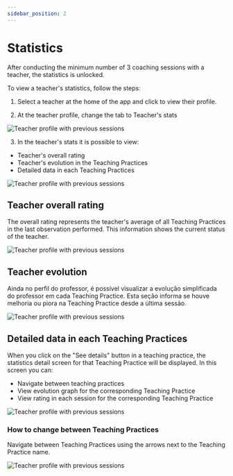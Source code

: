 ```yaml
---
sidebar_position: 2
---
```


# Statistics

After conducting the minimum number of 3 coaching sessions with a teacher, the statistics is unlocked.

To view a teacher's statistics, follow the steps:

1. Select a teacher at the home of the app and click to view their profile.

2. At the teacher profile, change the tab to Teacher's stats

![Teacher profile with previous sessions](/img/teachers_data/teacher_profile_tabs.png)

3. In the teacher's stats it is possible to view:

- Teacher's overall rating
- Teacher's evolution in the Teaching Practices
- Detailed data in each Teaching Practices

![Teacher profile with previous sessions](/img/teachers_data/teacher_profile_stats.png)

## Teacher overall rating

The overall rating represents the teacher's average of all Teaching Practices in the last observation performed. This information shows the current status of the teacher.

![Teacher profile with previous sessions](/img/teachers_data/overall_rating.png)

## Teacher evolution

Ainda no perfil do professor, é possível visualizar a evolução simplificada do professor em cada Teaching Practice. Esta seção informa se houve melhoria ou piora na Teaching Practice desde a última sessão.

![Teacher profile with previous sessions](/img/teachers_data/teacher_evolution.png)

## Detailed data in each Teaching Practices

When you click on the "See details" button in a teaching practice, the statistics detail screen for that Teaching Practice will be displayed. In this screen you can:

- Navigate between teaching practices
- View evolution graph for the corresponding Teaching Practice
- View rating in each session for the corresponding Teaching Practice

![Teacher profile with previous sessions](/img/teachers_data/teacher_stats_detailed.png)

### How to change between Teaching Practices

Navigate between Teaching Practices using the arrows next to the Teaching Practice name.

![Teacher profile with previous sessions](/img/teachers_data/teacher_stats_detailed_navigation.png)
